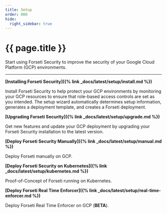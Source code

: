 ```yaml
---
title: Setup
order: 000
hide:
  right_sidebar: true
---
```


# {{ page.title }}

Start using Forseti Security to improve the security of your Google Cloud
Platform (GCP) environments.

---

**[Installing Forseti Security]({% link _docs/latest/setup/install.md %})**

Install Forseti Security to help protect your GCP environments by monitoring your GCP resources to
ensure that role-based access controls are set as you intended. The setup wizard automatically
determines setup information, generates a deployment template, and creates a Forseti deployment.

**[Upgrading Forseti Security]({% link _docs/latest/setup/upgrade.md %})**

Get new features and update your GCP deployment by upgrading your Forseti Security installation
to the latest version.

**[Deploy Forseti Security Manually]({% link _docs/latest/setup/manual.md %})**

Deploy Forseti manually on GCP.

**[Deploy Forseti Security on Kubernetes]({% link _docs/latest/setup/kubernetes.md %})**

Proof-of-Concept of Forseti running on Kubernetes.

**[Deploy Forseti Real Time Enforcer]({% link _docs/latest/setup/real-time-enforcer.md %})**

Deploy Forseti Real Time Enforcer on GCP (**BETA**).
